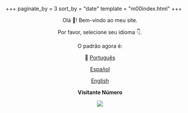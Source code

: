 +++
paginate_by = 3
sort_by = "date"
template = "m00index.html"
+++

<p align="center"> Olá 👋! Bem-vindo ao meu site.
</p>
<p align="center">	Por favor, selecione seu idioma 👇.
</p>
<p align="center">	O padrão agora é:
</p>
<p align="center">🔴 <a class="top" href="/pt/">Português</a>
</p>
<p align="center"><a class="top" href="/es/">Español</a>
</p>
<p align="center"><a class="top" href="/">English</a>
</p>

<p align="center"><b>Visitante Número</b></p>
<p align="center"><img align="center" src="https://visit-counter.vercel.app/counter.png?page=https%3A%2F%2Fm00sp.github.io&s=30&c=c64600&bg=00000000&no=2&ff=electrolize&tb=&ta=" /></p>
